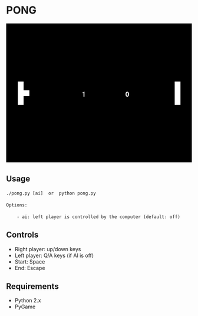 # PONG

![Pong](screenshot.png)

## Usage

```text
./pong.py [ai]  or  python pong.py

Options:

    - ai: left player is controlled by the computer (default: off)
```

## Controls

- Right player: up/down keys
- Left player: Q/A keys (if AI is off)
- Start: Space
- End: Escape

## Requirements

- Python 2.x
- PyGame
